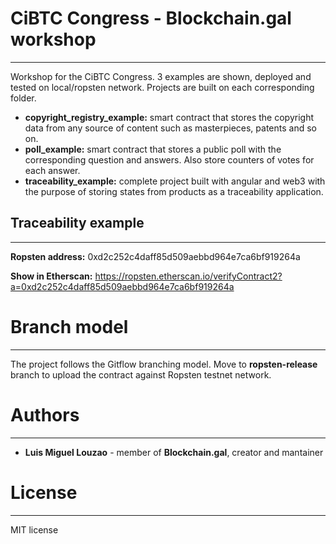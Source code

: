 # CiBTC Congress - Blockchain.gal workshop
___
Workshop for the CiBTC Congress. 3 examples are shown, deployed and tested on local/ropsten network. Projects are built on each corresponding folder.

* **copyright_registry_example:** smart contract that stores the copyright data from any source of content such as masterpieces, patents and so on.
* **poll_example:** smart contract that stores a public poll with the corresponding question and answers. Also store counters of votes for each answer.
* **traceability_example:** complete project built with angular and web3 with the purpose of storing states from products as a traceability application.


## Traceability example
---
**Ropsten address:** 0xd2c252c4daff85d509aebbd964e7ca6bf919264a

**Show in Etherscan:** https://ropsten.etherscan.io/verifyContract2?a=0xd2c252c4daff85d509aebbd964e7ca6bf919264a


# Branch model
---
The project follows the Gitflow branching model. Move to **ropsten-release** branch to upload the contract against Ropsten testnet network.

# Authors
---
* **Luis Miguel Louzao** - member of **Blockchain.gal**, creator and mantainer

# License
---
MIT license